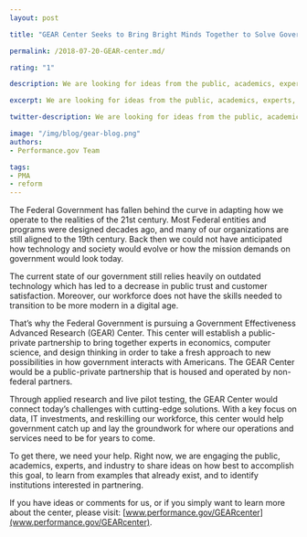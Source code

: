 ```yaml
---
layout: post

title: "GEAR Center Seeks to Bring Bright Minds Together to Solve Government's Biggest Challenges"

permalink: /2018-07-20-GEAR-center.md/

rating: "1"

description: We are looking for ideas from the public, academics, experts, and industry on how to establish the Government Effectiveness Advanced Research (GEAR) Center, a public-private partnership to improve mission delivery, citizen services, and stewardship of public resources.

excerpt: We are looking for ideas from the public, academics, experts, and industry on how to establish the Government Effectiveness Advanced Research (GEAR) Center, a public-private partnership to improve mission delivery, citizen services, and stewardship of public resources.

twitter-description: We are looking for ideas from the public, academics, experts, and industry on how to improve mission delivery, citizen services, and stewardship of public resources.

image: "/img/blog/gear-blog.png"
authors:
- Performance.gov Team

tags:
- PMA
- reform
---
```


The Federal Government has fallen behind the curve in adapting how we operate to the realities of the 21st century.  Most Federal entities and programs were designed decades ago, and many of our organizations are still aligned to the 19th century. Back then we could not have anticipated how technology and society would evolve or how the mission demands on government would look today.

The current state of our government still relies heavily on outdated technology which has led to a decrease in public trust and customer satisfaction. Moreover, our workforce does not have the skills needed to transition to be more modern in a digital age.

That’s why the Federal Government is pursuing a Government Effectiveness Advanced Research (GEAR) Center.  This center will establish a public-private partnership to bring together experts in economics, computer science, and design thinking in order to take a fresh approach to new possibilities in how government interacts with Americans.  The GEAR Center would be a public-private partnership that is housed and operated by non-federal partners.   

Through applied research and live pilot testing, the GEAR Center would connect today’s challenges with cutting-edge solutions. With a key focus on data, IT investments, and reskilling our workforce, this center would help government catch up and lay the groundwork for where our operations and services need to be for years to come.  

To get there, we need your help.  Right now, we are engaging the public, academics, experts, and industry to share ideas on how best to accomplish this goal, to learn from examples that already exist, and to identify institutions interested in partnering.

If you have ideas or comments for us, or if you simply want to learn more about the center, please visit: [www.performance.gov/GEARcenter](www.performance.gov/GEARcenter).  
